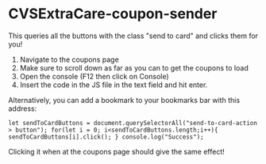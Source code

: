 # CVSExtraCare-coupon-sender

This queries all the buttons with the class "send to card" and clicks them for you!

1. Navigate to the coupons page
2. Make sure to scroll down as far as you can to get the coupons to load
3. Open the console (F12 then click on Console)
4. Insert the code in the JS file in the text field and hit enter.


Alternatively, you can add a bookmark to your bookmarks bar with this address: 

`let sendToCardButtons = document.querySelectorAll("send-to-card-action > button"); for(let i = 0; i<sendToCardButtons.length;i++){ sendToCardButtons[i].click(); } console.log("Success");`

Clicking it when at the coupons page should give the same effect!
